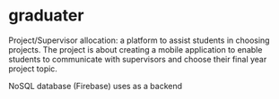 # graduater

Project/Supervisor allocation: a platform to assist students in choosing projects. The project is about creating a mobile application to enable students to communicate with supervisors and choose their final year project topic. 

NoSQL database (Firebase) uses as a backend 




